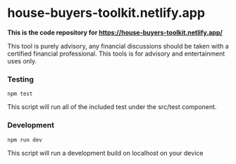 # house-buyers-toolkit.netlify.app

**This is the code repository for https://house-buyers-toolkit.netlify.app/**

This tool is purely advisory, any financial discussions should be taken with a certified financial professional. This tools is for advisory and entertainment uses only. 

### Testing
```
npm test
```
This script will run all of the included test under the src/test component.


### Development 
```
npm run dev
```
This script will run a development build on localhost on your device
